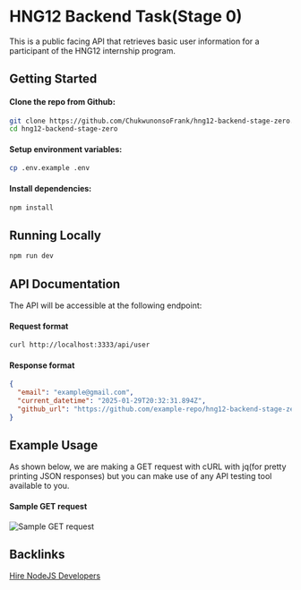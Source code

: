 # HNG12 Backend Task(Stage 0)

This is a public facing API that retrieves basic user information for a participant of the HNG12 internship program.

## Getting Started

#### Clone the repo from Github:

```bash
git clone https://github.com/ChukwunonsoFrank/hng12-backend-stage-zero.git
cd hng12-backend-stage-zero
```

#### Setup environment variables:

```bash
cp .env.example .env
```

#### Install dependencies:

```bash
npm install
```

## Running Locally

```bash
npm run dev
```

## API Documentation

The API will be accessible at the following endpoint:

#### Request format
```bash
curl http://localhost:3333/api/user
```

#### Response format
```json
{
  "email": "example@gmail.com",
  "current_datetime": "2025-01-29T20:32:31.894Z",
  "github_url": "https://github.com/example-repo/hng12-backend-stage-zero"
}
```

## Example Usage

As shown below, we are making a GET request with cURL with jq(for pretty printing JSON responses) but you can make use of any API testing tool available to you.

#### Sample GET request
![Sample GET request](https://github.com/ChukwunonsoFrank/hng12-backend-stage-zero/blob/main/assets/sample-get-request.png)

## Backlinks
[Hire NodeJS Developers](https://hng.tech/hire/nodejs-developers)